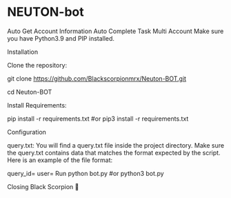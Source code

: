 # NEUTON-bot
Auto Get Account Information Auto Complete Task Multi Account
Make sure you have Python3.9 and PIP installed.

Installation

Clone the repository:

git clone https://github.com/Blackscorpionmrx/Neuton-BOT.git

cd Neuton-BOT

Install Requirements:

pip install -r requirements.txt #or pip3 install -r requirements.txt

Configuration

query.txt: You will find a query.txt file inside the project directory. Make sure the query.txt contains data that matches the format expected by the script. Here is an example of the file format:

query_id= user=
Run
python bot.py #or python3 bot.py

Closing
Black Scorpion 🦂
